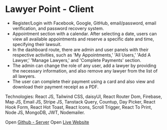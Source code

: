 # Lawyer Point - Client

* Register/Login with Facebook, Google, GitHub, email/password, email verification, and password recovery system.
* Appointment section with a calendar. After selecting a date, users can view all available appointments and reserve a specific date and time, specifying their lawsuit.
* In the dashboard route, there are admin and user panels with their respective activities, such as 'My Appointments,' 'All Users,' 'Add A Lawyer,' 'Manage Lawyers,' and 'Complete Payments' section.
* The admin can change the role of any user, add a lawyer by providing the necessary information, and also remove any lawyer from the list of all lawyers.
* The user can complete their payment using a card and also view and download their payment receipt as a PDF.

Technologies: React JS, Tailwind CSS, daisyUI, React Router Dom, Firebase, Map JS, Email JS, Stripe JS, Tanstack Query, Countup, Day Picker, React Hook Form, React Hot Toast, React Icons, Scroll Trigger, React To Print, Node JS, MongoDB, JWT, Nodemailer.

Open [Github - Server](https://github.com/antudas22/lawyer-point-server)
Open [Live Website](https://lawyer-point-6b2ec.web.app/)

